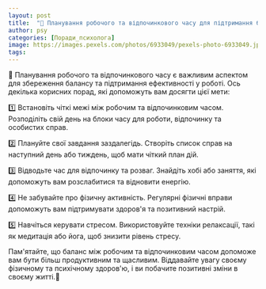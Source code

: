 ```yaml
---
layout: post
title:  "📅 Планування робочого та відпочинкового часу для підтримання балансу."
author: psy
categories: [Поради_психолога]
image: https://images.pexels.com/photos/6933049/pexels-photo-6933049.jpeg?auto=compress&cs=tinysrgb&fit=crop&h=627&w=1200
tags: 
---
```


📅 Планування робочого та відпочинкового часу є важливим аспектом для збереження балансу та підтримання ефективності у роботі. Ось декілька корисних порад, які допоможуть вам досягти цієї мети:

1️⃣ Встановіть чіткі межі між робочим та відпочинковим часом. Розподіліть свій день на блоки часу для роботи, відпочинку та особистих справ.

2️⃣ Плануйте свої завдання заздалегідь. Створіть список справ на наступний день або тиждень, щоб мати чіткий план дій.

3️⃣ Відводьте час для відпочинку та розваг. Знайдіть хобі або заняття, які допоможуть вам розслабитися та відновити енергію.

4️⃣ Не забувайте про фізичну активність. Регулярні фізичні вправи допоможуть вам підтримувати здоров'я та позитивний настрій.

5️⃣ Навчіться керувати стресом. Використовуйте техніки релаксації, такі як медитація або йога, щоб знизити рівень стресу.

Пам'ятайте, що баланс між робочим та відпочинковим часом допоможе вам бути більш продуктивним та щасливим. Віддавайте увагу своєму фізичному та психічному здоров'ю, і ви побачите позитивні зміни в своєму житті.🌟



